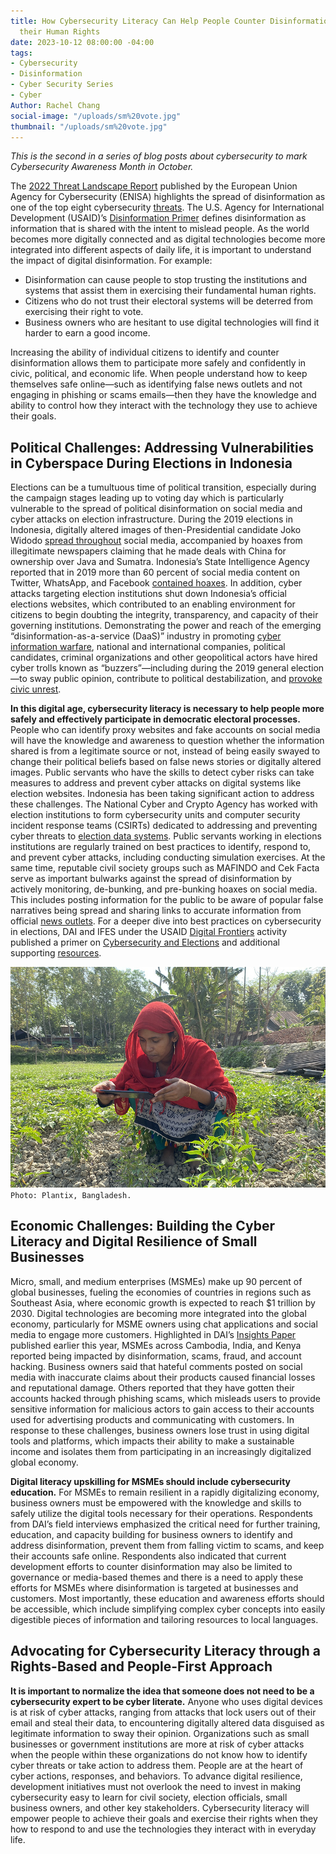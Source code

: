 ```yaml
---
title: How Cybersecurity Literacy Can Help People Counter Disinformation and Exercise
  their Human Rights
date: 2023-10-12 08:00:00 -04:00
tags:
- Cybersecurity
- Disinformation
- Cyber Security Series
- Cyber
Author: Rachel Chang
social-image: "/uploads/sm%20vote.jpg"
thumbnail: "/uploads/sm%20vote.jpg"
---
```


*This is the second in a series of blog posts about cybersecurity to mark Cybersecurity Awareness Month in October.*

The [2022 Threat Landscape Report](https://www.enisa.europa.eu/publications/enisa-threat-landscape-2022) published by the European Union Agency for Cybersecurity (ENISA) highlights the spread of disinformation as one of the top eight cybersecurity [threats](https://www.europarl.europa.eu/news/en/headlines/society/20220120STO21428/cybersecurity-main-and-emerging-threats). The U.S. Agency for International Development (USAID)’s [Disinformation Primer](https://www.usaid.gov/sites/default/files/2023-01/Disinformation-Primer.pdf) defines disinformation as information that is shared with the intent to mislead people. As the world becomes more digitally connected and as digital technologies become more integrated into different aspects of daily life, it is important to understand the impact of digital disinformation. For example:

* Disinformation can cause people to stop trusting the institutions and systems that assist them in exercising their fundamental human rights. 
* Citizens who do not trust their electoral systems will be deterred from exercising their right to vote. 
* Business owners who are hesitant to use digital technologies will find it harder to earn a good income. 

<!--more-->

Increasing the ability of individual citizens to identify and counter disinformation allows them to participate more safely and confidently in civic, political, and economic life. When people understand how to keep themselves safe online—such as identifying false news outlets and not engaging in phishing or scams emails—then they have the knowledge and ability to control how they interact with the technology they use to achieve their goals. 

## Political Challenges: Addressing Vulnerabilities in Cyberspace During Elections in Indonesia

Elections can be a tumultuous time of political transition, especially during the campaign stages leading up to voting day which is particularly vulnerable to the spread of political disinformation on social media and cyber attacks on election infrastructure. During the 2019 elections in Indonesia, digitally altered images of then-Presidential candidate Joko Widodo [spread throughout](https://www.abc.net.au/news/2019-03-30/internet-trolls-are-trying-to-bring-down-indonesias-president/10892784) social media, accompanied by hoaxes from illegitimate newspapers claiming that he made deals with China for ownership over Java and Sumatra. Indonesia’s State Intelligence Agency reported that in 2019 more than 60 percent of social media content on Twitter, WhatsApp, and Facebook [contained hoaxes](https://www.telummedia.com/public/news/fact-checking-urgency-in-the-age-of-disinformation-examples-from-indonesia/6zlq683q1e). In addition, cyber attacks targeting election institutions shut down Indonesia’s official elections websites, which contributed to an enabling environment for citizens to begin doubting the integrity, transparency, and capacity of their governing institutions. Demonstrating the power and reach of the emerging “disinformation-as-a-service (DaaS)” industry in promoting [cyber information warfare](https://ugm.ac.id/en/news/ugm-center-for-digital-society-research-finds-indications-of-cyber-troops-in-all-presidential-candidates/), national and international companies, political candidates, criminal organizations and other geopolitical actors have hired cyber trolls known as “buzzers”—including during the 2019 general election—to sway public opinion, contribute to political destabilization, and [provoke civic unrest](https://www.eastasiaforum.org/2019/07/05/indonesias-hoaxes-go-deeper-than-just-disinformation/).
  
**In this digital age, cybersecurity literacy is necessary to help people more safely and effectively participate in democratic electoral processes.** People who can identify proxy websites and fake accounts on social media will have the knowledge and awareness to question whether the information shared is from a legitimate source or not, instead of being easily swayed to change their political beliefs based on false news stories or digitally altered images. Public servants who have the skills to detect cyber risks can take measures to address and prevent cyber attacks on digital systems like election websites. Indonesia has been taking significant action to address these challenges. The National Cyber and Crypto Agency has worked with election institutions to form cybersecurity units and computer security incident response teams (CSIRTs) dedicated to addressing and preventing cyber threats to [election data systems](https://en.tempo.co/read/1747591/indonesias-cyber-agency-forms-task-force-to-safeguard-2024-general-elections). Public servants working in elections institutions are regularly trained on best practices to identify, respond to, and prevent cyber attacks, including conducting simulation exercises. At the same time, reputable civil society groups such as MAFINDO and Cek Facta serve as important bulwarks against the spread of disinformation by actively monitoring, de-bunking, and pre-bunking hoaxes on social media. This includes posting information for the public to be aware of popular false narratives being spread and sharing links to accurate information from official [news outlets](https://www.mafindo.or.id/cyber-security/). For a deeper dive into best practices on cybersecurity in elections, DAI and IFES under the USAID [Digital Frontiers](https://www.dai.com/our-work/projects/worldwide-digital-frontiers-df) activity published a primer on [Cybersecurity and Elections](https://www.usaid.gov/sites/default/files/2023-01/Primer-Cybersecurity-Election.pdf) and additional supporting [resources](https://www.usaid.gov/sites/default/files/2023-01/Understanding-Cybersecurity-Throughout-the-Electoral-Process_1.pdf).

![Plantix_BNA_Patuakhali_Sador_Add On  Farmer_Ayesha Begum_16Mr22-d2871e.jpeg](/uploads/Plantix_BNA_Patuakhali_Sador_Add%20On%20%20Farmer_Ayesha%20Begum_16Mr22-d2871e.jpeg)`Photo: Plantix, Bangladesh.`

## Economic Challenges: Building the Cyber Literacy and Digital Resilience of Small Businesses

Micro, small, and medium enterprises (MSMEs) make up 90 percent of global businesses, fueling the economies of countries in regions such as Southeast Asia, where economic growth is expected to reach $1 trillion by 2030. Digital technologies are becoming more integrated into the global economy, particularly for MSME owners using chat applications and social media to engage more customers. Highlighted in DAI’s [Insights Paper](https://www.dai.com/uploads/digital-downsides.pdf) published earlier this year, MSMEs across Cambodia, India, and Kenya reported being impacted by disinformation, scams, fraud, and account hacking. Business owners said that hateful comments posted on social media with inaccurate claims about their products caused financial losses and reputational damage. Others reported that they have gotten their accounts hacked through phishing scams, which misleads users to provide sensitive information for malicious actors to gain access to their accounts used for advertising products and communicating with customers. In response to these challenges, business owners lose trust in using digital tools and platforms, which impacts their ability to make a sustainable income and isolates them from participating in an increasingly digitalized global economy.

**Digital literacy upskilling for MSMEs should include cybersecurity education.** For MSMEs to remain resilient in a rapidly digitalizing economy, business owners must be empowered with the knowledge and skills to safely utilize the digital tools necessary for their operations. Respondents from DAI’s field interviews emphasized the critical need for further training, education, and capacity building for business owners to identify and address disinformation, prevent them from falling victim to scams, and keep their accounts safe online. Respondents also indicated that current development efforts to counter disinformation may also be limited to governance or media-based themes and there is a need to apply these efforts for MSMEs where disinformation is targeted at businesses and customers. Most importantly, these education and awareness efforts should be accessible, which include simplifying complex cyber concepts into easily digestible pieces of information and tailoring resources to local languages.

## Advocating for Cybersecurity Literacy through a Rights-Based and People-First Approach 

**It is important to normalize the idea that someone does not need to be a cybersecurity expert to be cyber literate.** Anyone who uses digital devices is at risk of cyber attacks, ranging from attacks that lock users out of their email and steal their data, to encountering digitally altered data disguised as legitimate information to sway their opinion.  Organizations such as small businesses or government institutions are more at risk of cyber attacks when the people within these organizations do not know how to identify cyber threats or take action to address them. People are at the heart of cyber actions, responses, and behaviors. To advance digital resilience, development initiatives must not overlook the need to invest in making cybersecurity easy to learn for civil society, election officials, small business owners, and other key stakeholders. Cybersecurity literacy will empower people to achieve their goals and exercise their rights when they how to respond to and use the technologies they interact with in everyday life.